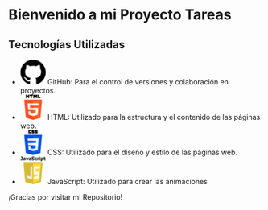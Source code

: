 # Bienvenido a mi Proyecto Tareas

## Tecnologías Utilizadas

- <img src="skills/github.png" alt="GitHub" width="50"> GitHub: Para el control de versiones y colaboración en proyectos.
- <img src="skills/html.png" alt="Html" width="50"> HTML: Utilizado para la estructura y el contenido de las páginas web.
- <img src="skills/css-3.png" alt="CSS" width="50"> CSS: Utilizado para el diseño y estilo de las páginas web.
- <img src="skills/javascript.png" alt="JavaScript" width="50"> JavaScript: Utilizado para crear las animaciones

¡Gracias por visitar mi Repositorio!
